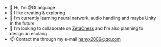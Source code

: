 - 👋 Hi, I’m @GLanguage
- 👀 I like creating & exploring
- 🌱 I’m currently learning neural network, audio handling and maybe Unity in the future
- 💞️ I’m looking to collaborate on [ZetaChess](https://www.github.com/GLanguage/ZetaChess) and I'm also planning to design an esolang
- 📫 Contact me through my e-mail hanyx2006@qq.com
